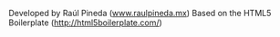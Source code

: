 Developed by Raúl Pineda (www.raulpineda.mx)
Based on the HTML5 Boilerplate (http://html5boilerplate.com/)
